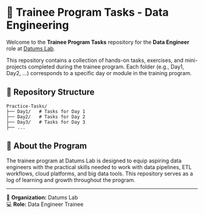 
# 📘 Trainee Program Tasks - Data Engineering

Welcome to the **Trainee Program Tasks** repository for the **Data Engineer** role at [Datums Lab](https://datumslab.com).

This repository contains a collection of hands-on tasks, exercises, and mini-projects completed during the trainee program. Each folder (e.g., Day1, Day2, ...) corresponds to a specific day or module in the training program.

## 📂 Repository Structure

```
Practice-Tasks/
├── Day1/   # Tasks for Day 1
├── Day2/   # Tasks for Day 2
├── Day3/   # Tasks for Day 3
├── ...
```

## 🚀 About the Program
The trainee program at Datums Lab is designed to equip aspiring data engineers with the practical skills needed to work with data pipelines, ETL workflows, cloud platforms, and big data tools. This repository serves as a log of learning and growth throughout the program.

---
📅 **Organization:** Datums Lab  
💻 **Role:** Data Engineer Trainee
